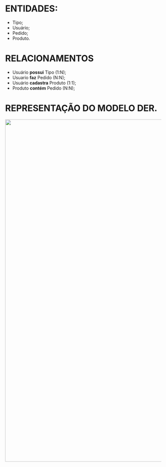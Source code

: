 # ENTIDADES:

* Tipo;
* Usuário;
* Pedido;
* Produto.

# RELACIONAMENTOS

* Usuário **possui** Tipo (1:N);
* Usuario **faz** Pedido (N:N);
* Usuário **cadastra** Produto (1:1);
* Produto **contém** Pedido (N:N);

# REPRESENTAÇÃO DO MODELO DER.

<div align="center">
<img src="https://github.com/user-attachments/assets/6a4bc903-8e60-4083-8a11-8f19bb329082" width="1100px"/>
</div>
